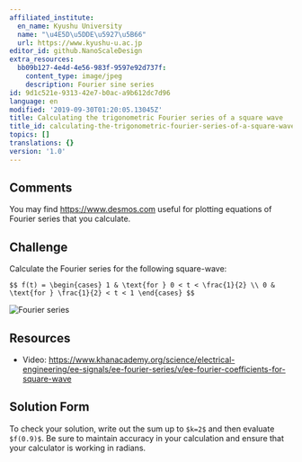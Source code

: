 ```yaml
---
affiliated_institute:
  en_name: Kyushu University
  name: "\u4E5D\u5DDE\u5927\u5B66"
  url: https://www.kyushu-u.ac.jp
editor_id: github.NanoScaleDesign
extra_resources:
  bb09b127-4e4d-4e56-983f-9597e92d737f:
    content_type: image/jpeg
    description: Fourier sine series
id: 9d1c521e-9313-42e7-b0ac-a9b612dc7d96
language: en
modified: '2019-09-30T01:20:05.13045Z'
title: Calculating the trigonometric Fourier series of a square wave
title_id: calculating-the-trigonometric-fourier-series-of-a-square-wave
topics: []
translations: {}
version: '1.0'
---
```


## Comments
You may find https://www.desmos.com useful for plotting equations of Fourier series that you calculate.


## Challenge
Calculate the Fourier series for the following square-wave:

`$$ f(t) =
   \begin{cases}
       1 & \text{for } 0 < t < \frac{1}{2} \\
       0 & \text{for } \frac{1}{2} < t < 1
   \end{cases}
$$`

![Fourier series](/api/v0/teachers/github.NanoScaleDesign/resources/public/bb09b127-4e4d-4e56-983f-9597e92d737f.jpeg/bb09b127-4e4d-4e56-983f-9597e92d737f.jpeg)


## Resources
- Video: https://www.khanacademy.org/science/electrical-engineering/ee-signals/ee-fourier-series/v/ee-fourier-coefficients-for-square-wave


## Solution Form
To check your solution, write out the sum up to `$k=2$` and then evaluate `$f(0.9)$`. Be sure to maintain accuracy in your calculation and ensure that your calculator is working in radians.
